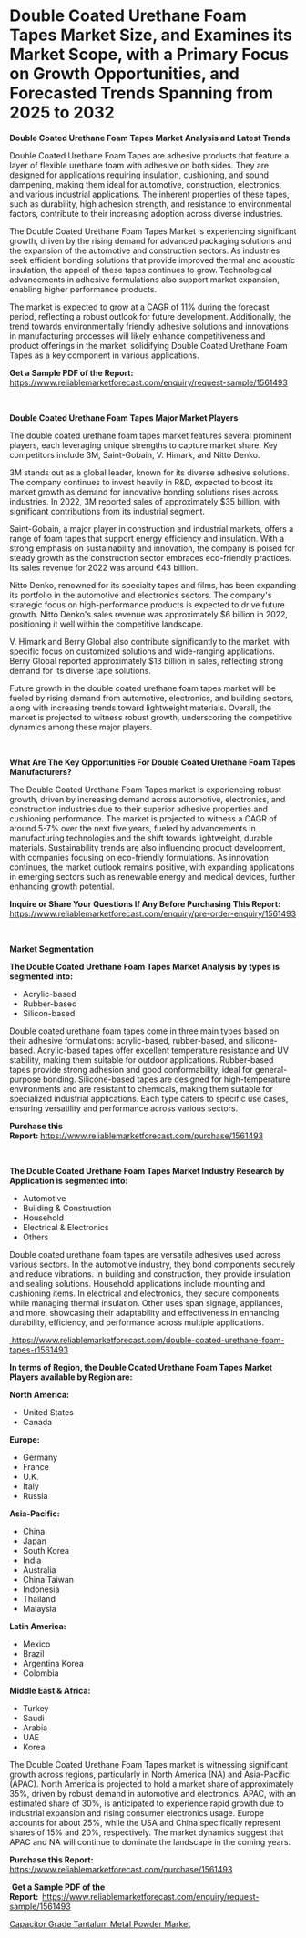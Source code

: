<p><h1>Double Coated Urethane Foam Tapes Market Size, and Examines its Market Scope, with a Primary Focus on Growth Opportunities, and Forecasted Trends Spanning from 2025 to 2032</h1></p><p><strong>Double Coated Urethane Foam Tapes Market Analysis and Latest Trends</strong></p>
<p><p>Double Coated Urethane Foam Tapes are adhesive products that feature a layer of flexible urethane foam with adhesive on both sides. They are designed for applications requiring insulation, cushioning, and sound dampening, making them ideal for automotive, construction, electronics, and various industrial applications. The inherent properties of these tapes, such as durability, high adhesion strength, and resistance to environmental factors, contribute to their increasing adoption across diverse industries.</p><p>The Double Coated Urethane Foam Tapes Market is experiencing significant growth, driven by the rising demand for advanced packaging solutions and the expansion of the automotive and construction sectors. As industries seek efficient bonding solutions that provide improved thermal and acoustic insulation, the appeal of these tapes continues to grow. Technological advancements in adhesive formulations also support market expansion, enabling higher performance products.</p><p>The market is expected to grow at a CAGR of 11% during the forecast period, reflecting a robust outlook for future development. Additionally, the trend towards environmentally friendly adhesive solutions and innovations in manufacturing processes will likely enhance competitiveness and product offerings in the market, solidifying Double Coated Urethane Foam Tapes as a key component in various applications.</p></p>
<p><strong>Get a Sample PDF of the Report:&nbsp;</strong> <a href="https://www.reliablemarketforecast.com/enquiry/request-sample/1561493?utm_campaign=1832&utm_medium=2&utm_source=Github&utm_content=ia&utm_term=01022025&utm_id=double-coated-urethane-foam-tapes">https://www.reliablemarketforecast.com/enquiry/request-sample/1561493</a></p>
<p>&nbsp;</p>
<p><strong>Double Coated Urethane Foam Tapes Major Market Players</strong></p>
<p><p>The double coated urethane foam tapes market features several prominent players, each leveraging unique strengths to capture market share. Key competitors include 3M, Saint-Gobain, V. Himark, and Nitto Denko.</p><p>3M stands out as a global leader, known for its diverse adhesive solutions. The company continues to invest heavily in R&D, expected to boost its market growth as demand for innovative bonding solutions rises across industries. In 2022, 3M reported sales of approximately $35 billion, with significant contributions from its industrial segment.</p><p>Saint-Gobain, a major player in construction and industrial markets, offers a range of foam tapes that support energy efficiency and insulation. With a strong emphasis on sustainability and innovation, the company is poised for steady growth as the construction sector embraces eco-friendly practices. Its sales revenue for 2022 was around €43 billion.</p><p>Nitto Denko, renowned for its specialty tapes and films, has been expanding its portfolio in the automotive and electronics sectors. The company's strategic focus on high-performance products is expected to drive future growth. Nitto Denko's sales revenue was approximately $6 billion in 2022, positioning it well within the competitive landscape.</p><p>V. Himark and Berry Global also contribute significantly to the market, with specific focus on customized solutions and wide-ranging applications. Berry Global reported approximately $13 billion in sales, reflecting strong demand for its diverse tape solutions.</p><p>Future growth in the double coated urethane foam tapes market will be fueled by rising demand from automotive, electronics, and building sectors, along with increasing trends toward lightweight materials. Overall, the market is projected to witness robust growth, underscoring the competitive dynamics among these major players.</p></p>
<p>&nbsp;</p>
<p><strong>What Are The Key Opportunities For Double Coated Urethane Foam Tapes Manufacturers?</strong></p>
<p><p>The Double Coated Urethane Foam Tapes market is experiencing robust growth, driven by increasing demand across automotive, electronics, and construction industries due to their superior adhesive properties and cushioning performance. The market is projected to witness a CAGR of around 5-7% over the next five years, fueled by advancements in manufacturing technologies and the shift towards lightweight, durable materials. Sustainability trends are also influencing product development, with companies focusing on eco-friendly formulations. As innovation continues, the market outlook remains positive, with expanding applications in emerging sectors such as renewable energy and medical devices, further enhancing growth potential.</p></p>
<p><strong>Inquire or Share Your Questions If Any Before Purchasing This Report:</strong> <a href="https://www.reliablemarketforecast.com/enquiry/pre-order-enquiry/1561493?utm_campaign=1832&utm_medium=2&utm_source=Github&utm_content=ia&utm_term=01022025&utm_id=double-coated-urethane-foam-tapes">https://www.reliablemarketforecast.com/enquiry/pre-order-enquiry/1561493</a></p>
<p>&nbsp;</p>
<p><strong>Market Segmentation</strong></p>
<p><strong>The Double Coated Urethane Foam Tapes Market Analysis by types is segmented into:</strong></p>
<p><ul><li>Acrylic-based</li><li>Rubber-based</li><li>Silicon-based</li></ul></p>
<p><p>Double coated urethane foam tapes come in three main types based on their adhesive formulations: acrylic-based, rubber-based, and silicone-based. Acrylic-based tapes offer excellent temperature resistance and UV stability, making them suitable for outdoor applications. Rubber-based tapes provide strong adhesion and good conformability, ideal for general-purpose bonding. Silicone-based tapes are designed for high-temperature environments and are resistant to chemicals, making them suitable for specialized industrial applications. Each type caters to specific use cases, ensuring versatility and performance across various sectors.</p></p>
<p><strong>Purchase this Report:&nbsp;</strong><a href="https://www.reliablemarketforecast.com/purchase/1561493?utm_campaign=1832&utm_medium=2&utm_source=Github&utm_content=ia&utm_term=01022025&utm_id=double-coated-urethane-foam-tapes">https://www.reliablemarketforecast.com/purchase/1561493</a></p>
<p>&nbsp;</p>
<p><strong>The Double Coated Urethane Foam Tapes Market Industry Research by Application is segmented into:</strong></p>
<p><ul><li>Automotive</li><li>Building & Construction</li><li>Household</li><li>Electrical & Electronics</li><li>Others</li></ul></p>
<p><p>Double coated urethane foam tapes are versatile adhesives used across various sectors. In the automotive industry, they bond components securely and reduce vibrations. In building and construction, they provide insulation and sealing solutions. Household applications include mounting and cushioning items. In electrical and electronics, they secure components while managing thermal insulation. Other uses span signage, appliances, and more, showcasing their adaptability and effectiveness in enhancing durability, efficiency, and performance across multiple applications.</p></p>
<p><a href="https://www.reliablemarketforecast.com/double-coated-urethane-foam-tapes-r1561493?utm_campaign=1832&utm_medium=2&utm_source=Github&utm_content=ia&utm_term=01022025&utm_id=double-coated-urethane-foam-tapes">&nbsp;https://www.reliablemarketforecast.com/double-coated-urethane-foam-tapes-r1561493</a></p>
<p><strong>In terms of Region, the Double Coated Urethane Foam Tapes Market Players available by Region are:</strong></p>
<p>
    <p> <strong> North America: </strong>
        <ul>
            <li>United States</li>
            <li>Canada</li>
        </ul>
        </p> 
    <p> <strong> Europe: </strong>
        <ul>
            <li>Germany</li>
            <li>France</li>
            <li>U.K.</li>
            <li>Italy</li>
            <li>Russia</li>
        </ul>
        </p> 
    <p> <strong> Asia-Pacific: </strong>
        <ul>
            <li>China</li>
            <li>Japan</li>
            <li>South Korea</li>
            <li>India</li>
            <li>Australia</li>
            <li>China Taiwan</li>
            <li>Indonesia</li>
            <li>Thailand</li>
            <li>Malaysia</li>
        </ul>
        </p> 
    <p> <strong> Latin America: </strong>
        <ul>
            <li>Mexico</li>
            <li>Brazil</li>
            <li>Argentina Korea</li>
            <li>Colombia</li>
        </ul>
        </p> 
    <p> <strong> Middle East & Africa: </strong>
        <ul>
            <li>Turkey</li>
            <li>Saudi</li>
            <li>Arabia</li>
            <li>UAE</li>
            <li>Korea</li>
        </ul>
    </p>
    </p>
<p><p>The Double Coated Urethane Foam Tapes market is witnessing significant growth across regions, particularly in North America (NA) and Asia-Pacific (APAC). North America is projected to hold a market share of approximately 35%, driven by robust demand in automotive and electronics. APAC, with an estimated share of 30%, is anticipated to experience rapid growth due to industrial expansion and rising consumer electronics usage. Europe accounts for about 25%, while the USA and China specifically represent shares of 15% and 20%, respectively. The market dynamics suggest that APAC and NA will continue to dominate the landscape in the coming years.</p></p>
<p><strong>Purchase this Report: </strong><a href="https://www.reliablemarketforecast.com/purchase/1561493?utm_campaign=1832&utm_medium=2&utm_source=Github&utm_content=ia&utm_term=01022025&utm_id=double-coated-urethane-foam-tapes">https://www.reliablemarketforecast.com/purchase/1561493</a></p>
<p>&nbsp;<strong>Get a Sample PDF of the Report:&nbsp;&nbsp;</strong><a href="https://www.reliablemarketforecast.com/enquiry/request-sample/1561493?utm_campaign=1832&utm_medium=2&utm_source=Github&utm_content=ia&utm_term=01022025&utm_id=double-coated-urethane-foam-tapes">https://www.reliablemarketforecast.com/enquiry/request-sample/1561493</a></p>
<p><strong></strong></p>
<p><p><a href="https://github.com/AKSHATREPORTPRIME/Market-Research-Report-List-7/blob/main/capacitor-grade-tantalum-metal-powder-market.md?utm_campaign=1832&utm_medium=2&utm_source=Github&utm_content=ia&utm_term=01022025&utm_id=double-coated-urethane-foam-tapes">Capacitor Grade Tantalum Metal Powder Market</a></p></p>